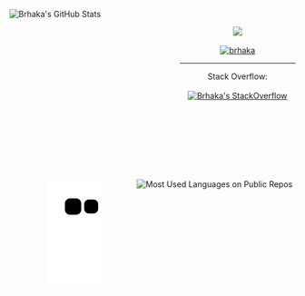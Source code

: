 <div height="300">

<a href="https://github.com/brhaka"><img align="left" src="https://github-readme-stats.vercel.app/api?username=brhaka&custom_title=GitHub%20Stats&include_all_commits=true&count_private=true&show_icons=true&hide_border=true&hide_rank=true&title_color=fff&icon_color=79ff97&text_color=bfbfbf&bg_color=151515" alt="Brhaka's GitHub Stats" width="300" height="300" /></a>

<a href="https://github.com/brhaka?tab=repositories"><img align="right" src="https://github-readme-stats.vercel.app/api/top-langs?username=brhaka&custom_title=Languages%20(Public%20Repos)&include_all_commits=true&hide_border=true&title_color=fff&icon_color=79ff97&text_color=bfbfbf&bg_color=151515" alt="Most Used Languages on Public Repos" width="280" height="300" /></a>

<br />

<p align="center"><a href="https://github.com/brhaka?tab=repositories"><img src="https://img.shields.io/badge/Repo%20count-59-brightgreen.svg?style=for-the-badge" /></a></p>
<p align="center"><a href="https://github.com/brhaka"><img src="https://komarev.com/ghpvc/?username=brhaka&label=Profile%20views&color=0e75b6" alt="brhaka" /></a></p>

---

<p align="center">Stack Overflow:<br /><br /><a href="https://stackoverflow.com/users/11578778/brhaka"><img src="https://stackexchange.com/users/flair/16030531.png" width="160" height="44" alt="Brhaka's StackOverflow" /></a></p>

</div>

<p align="center"><img alt="Contribution Snake Animation" href="https://github.com/brhaka?tab=repositories" src="https://github.com/brhaka/brhaka/blob/output/github-contrib-snake.svg" /></p>
